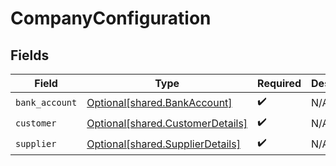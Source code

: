 # CompanyConfiguration


## Fields

| Field                                                                          | Type                                                                           | Required                                                                       | Description                                                                    |
| ------------------------------------------------------------------------------ | ------------------------------------------------------------------------------ | ------------------------------------------------------------------------------ | ------------------------------------------------------------------------------ |
| `bank_account`                                                                 | [Optional[shared.BankAccount]](undefined/models/shared/bankaccount.md)         | :heavy_check_mark:                                                             | N/A                                                                            |
| `customer`                                                                     | [Optional[shared.CustomerDetails]](undefined/models/shared/customerdetails.md) | :heavy_check_mark:                                                             | N/A                                                                            |
| `supplier`                                                                     | [Optional[shared.SupplierDetails]](undefined/models/shared/supplierdetails.md) | :heavy_check_mark:                                                             | N/A                                                                            |
